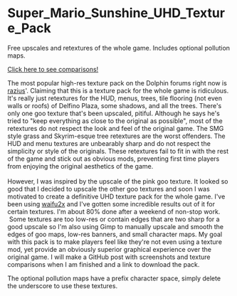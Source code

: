 # Super_Mario_Sunshine_UHD_Texture_Pack
Free upscales and retextures of the whole game.  Includes optional
pollution maps.

[Click here to see comparisons!](../../wiki)

The most popular high-res texture pack on the Dolphin forums right now is <a href="https://forums.dolphin-emu.org/Thread-super-mario-sunshine-hires-texture-pack">razius</a>'. Claiming that this is a texture pack for the whole game is ridiculous. It's really just retextures for the HUD, menus, trees, tile flooring (not even walls or roofs) of Delfino Plaza, some shadows, and all the trees.  There's only one goo texture that's been upscaled, pitiful. Although he says he's tried to "keep everything as close to the original as possible", most of the retextures do not respect the look and feel of the original game. The SMG style grass and Skyrim-esque tree retextures are the worst offenders. The HUD and menu textures are unbearably sharp and do not respect the simplicity or style of the originals. These retextures fail to fit in with the rest of the game and stick out as obvious mods, preventing first time players from enjoying the original aesthetics of the game.<br />
<br />
However, I was inspired by the upscale of the pink goo texture. It looked so good that I decided to upscale the other goo textures and soon I was motivated to create a definitive UHD texture pack for the whole game. I've been using&nbsp;<a href="https://github.com/nagadomi/waifu2x">waifu2x</a>&nbsp;and I've gotten some incredible results out of it for certain textures. I'm about 80% done after a weekend of non-stop work. &nbsp;Some textures are too low-res or contain edges that are two sharp for a good upscale so I'm also using Gimp to manually upscale and smooth the edges of goo maps, low-res banners, and small character maps. My goal with this pack is to make players feel like they're not even using a texture mod, yet provide an obviously superior graphical experience over the original game. I will make a GitHub post with screenshots and texture comparisons when I am finished and a link to download the pack.

The optional pollution maps have a prefix character space,
simply delete the underscore to use these textures.
